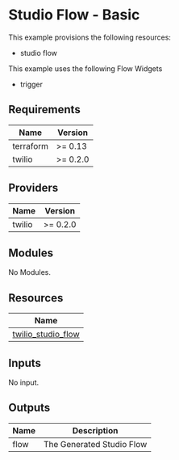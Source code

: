 # Studio Flow - Basic

This example provisions the following resources:

- studio flow

This example uses the following Flow Widgets

- trigger

## Requirements

| Name      | Version  |
| --------- | -------- |
| terraform | >= 0.13  |
| twilio    | >= 0.2.0 |

## Providers

| Name   | Version  |
| ------ | -------- |
| twilio | >= 0.2.0 |

## Modules

No Modules.

## Resources

| Name                                                                                                              |
| ----------------------------------------------------------------------------------------------------------------- |
| [twilio_studio_flow](https://registry.terraform.io/providers/RJPearson94/twilio/0.2.0/docs/resources/studio_flow) |

## Inputs

No input.

## Outputs

| Name | Description               |
| ---- | ------------------------- |
| flow | The Generated Studio Flow |
